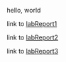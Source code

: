 hello, world


link to [labReport1](https://zhouyuantian.github.io/CSE15L/labReport1)

link to [labReport2](https://zhouyuantian.github.io/CSE15L/labReport2)

link to [labReport3](https://zhouyuantian.github.io/CSE15L/lab-report-3-week-6)
